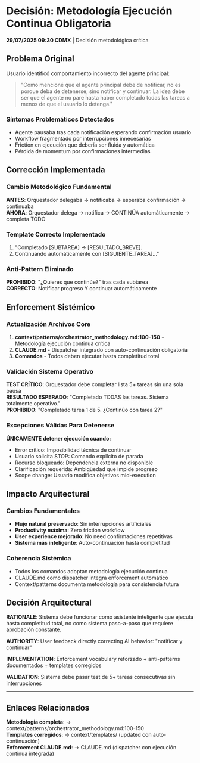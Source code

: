 # Decisión: Metodología Ejecución Continua Obligatoria

**29/07/2025 09:30 CDMX** | Decisión metodológica crítica

## Problema Original

Usuario identificó comportamiento incorrecto del agente principal:
> "Como mencioné que el agente principal debe de notificar, no es porque deba de detenerse, sino notificar y continuar. La idea debe ser que el agente no pare hasta haber completado todas las tareas a menos de que el usuario lo detenga."

### Síntomas Problemáticos Detectados
- Agente pausaba tras cada notificación esperando confirmación usuario
- Workflow fragmentado por interrupciones innecesarias  
- Friction en ejecución que debería ser fluida y automática
- Pérdida de momentum por confirmaciones intermedias

## Corrección Implementada

### Cambio Metodológico Fundamental
**ANTES**: Orquestador delegaba → notificaba → esperaba confirmación → continuaba  
**AHORA**: Orquestador delega → notifica → CONTINÚA automáticamente → completa TODO

### Template Correcto Implementado
1. "Completado [SUBTAREA] → [RESULTADO_BREVE].
2. Continuando automáticamente con [SIGUIENTE_TAREA]..."

### Anti-Pattern Eliminado
**PROHIBIDO**: "¿Quieres que continúe?" tras cada subtarea  
**CORRECTO**: Notificar progreso Y continuar automáticamente

## Enforcement Sistémico

### Actualización Archivos Core
1. **context/patterns/orchestrator_methodology.md:100-150** - Metodología ejecución continua crítica
2. **CLAUDE.md** - Dispatcher integrado con auto-continuación obligatoria
3. **Comandos** - Todos deben ejecutar hasta completitud total

### Validación Sistema Operativo
**TEST CRÍTICO**: Orquestador debe completar lista 5+ tareas sin una sola pausa  
**RESULTADO ESPERADO**: "Completado TODAS las tareas. Sistema totalmente operativo."  
**PROHIBIDO**: "Completado tarea 1 de 5. ¿Continúo con tarea 2?"

### Excepciones Válidas Para Detenerse
**ÚNICAMENTE detener ejecución cuando:**
- Error crítico: Imposibilidad técnica de continuar
- Usuario solicita STOP: Comando explícito de parada  
- Recurso bloqueado: Dependencia externa no disponible
- Clarificación requerida: Ambigüedad que impide progreso
- Scope change: Usuario modifica objetivos mid-execution

## Impacto Arquitectural

### Cambios Fundamentales
- **Flujo natural preservado**: Sin interrupciones artificiales
- **Productivity máxima**: Zero friction workflow
- **User experience mejorado**: No need confirmaciones repetitivas
- **Sistema más inteligente**: Auto-continuación hasta completitud

### Coherencia Sistémica
- Todos los comandos adoptan metodología ejecución continua
- CLAUDE.md como dispatcher integra enforcement automático
- Context/patterns documenta metodología para consistencia futura

## Decisión Arquitectural

**RATIONALE**: Sistema debe funcionar como asistente inteligente que ejecuta hasta completitud total, no como sistema paso-a-paso que requiere aprobación constante.

**AUTHORITY**: User feedback directly correcting AI behavior: "notificar y continuar"

**IMPLEMENTATION**: Enforcement vocabulary reforzado + anti-patterns documentados + templates corregidos

**VALIDATION**: Sistema debe pasar test de 5+ tareas consecutivas sin interrupciones

---

## Enlaces Relacionados
**Metodología completa**: → context/patterns/orchestrator_methodology.md:100-150  
**Templates corregidos**: → context/templates/ (updated con auto-continuación)  
**Enforcement CLAUDE.md**: → CLAUDE.md (dispatcher con ejecución continua integrada)